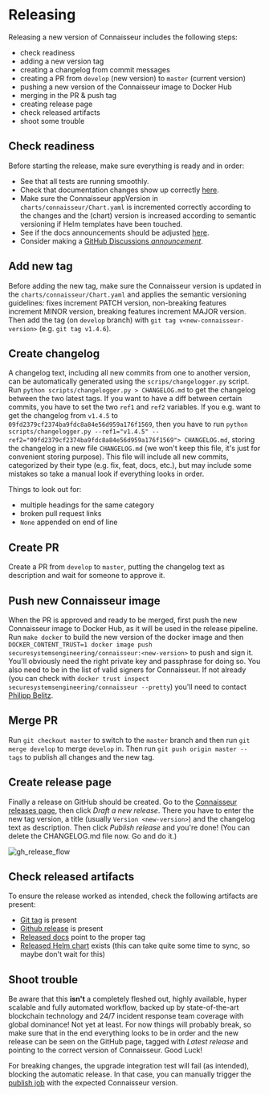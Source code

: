 # Releasing

Releasing a new version of Connaisseur includes the following steps:

- check readiness
- adding a new version tag
- creating a changelog from commit messages
- creating a PR from `develop` (new version) to `master` (current version)
- pushing a new version of the Connaisseur image to Docker Hub
- merging in the PR & push tag
- creating release page
- check released artifacts
- shoot some trouble

## Check readiness

Before starting the release, make sure everything is ready and in order:

- See that all tests are running smoothly.
- Check that documentation changes show up correctly [here](https://sse-secure-systems.github.io/connaisseur/develop/).
- Make sure the Connaisseur appVersion in `charts/connaisseur/Chart.yaml` is incremented correctly according to the changes and the (chart) version is increased according to semantic versioning if Helm templates have been touched.
- See if the docs announcements should be adjusted [here](https://github.com/sse-secure-systems/connaisseur/blob/master/docs/overrides/main.html).
- Consider making a [GitHub Discussions *announcement*](https://github.com/sse-secure-systems/connaisseur/discussions).

## Add new tag

Before adding the new tag, make sure the Connaisseur version is updated in the `charts/connaisseur/Chart.yaml` and applies the semantic versioning guidelines: fixes increment PATCH version, non-breaking features increment MINOR version, breaking features increment MAJOR version.
Then add the tag (on `develop` branch) with `git tag v<new-connaisseur-version>` (e.g. `git tag v1.4.6`).

## Create changelog

A changelog text, including all new commits from one to another version, can be automatically generated using the `scrips/changelogger.py` script.
Run `python scripts/changelogger.py > CHANGELOG.md` to get the changelog between the two latest tags.
If you want to have a diff between certain commits, you have to set the two `ref1` and `ref2` variables.
If you e.g. want to get the changelog from `v1.4.5` to `09fd2379cf2374ba9fdc8a84e56d959a176f1569`, then you have to run `python scripts/changelogger.py --ref1="v1.4.5" --ref2="09fd2379cf2374ba9fdc8a84e56d959a176f1569"> CHANGELOG.md`, storing the changelog in a new file `CHANGELOG.md` (we won't keep this file, it's just for convenient storing purpose).
This file will include all new commits, categorized by their type (e.g. fix, feat, docs, etc.), but may include some mistakes so take a manual look if everything looks in order.

Things to look out for:

- multiple headings for the same category
- broken pull request links
- `None` appended on end of line

## Create PR

Create a PR from `develop` to `master`, putting the changelog text as description and wait for someone to approve it.

## Push new Connaisseur image

When the PR is approved and ready to be merged, first push the new Connaisseur image to Docker Hub, as it will be used in the release pipeline.
Run `make docker` to build the new version of the docker image and then `DOCKER_CONTENT_TRUST=1 docker image push securesystemsengineering/connaisseur:<new-version>` to push and sign it.
You'll obviously need the right private key and passphrase for doing so.
You also need to be in the list of valid signers for Connaisseur.
If not already (you can check with `docker trust inspect securesystemsengineering/connaisseur --pretty`) you'll need to contact [Philipp Belitz](mailto:philipp.belitz@securesystems.de).

## Merge PR

Run `git checkout master` to switch to the `master` branch and then run `git merge develop` to merge `develop` in.
Then run `git push origin master --tags` to publish all changes and the new tag.

## Create release page

Finally a release on GitHub should be created.
Go to the [Connaisseur releases page](https://github.com/sse-secure-systems/connaisseur/releases), then click _Draft a new release_.
There you have to enter the new tag version, a title (usually `Version <new-version>`) and the changelog text as description.
Then click _Publish release_ and you're done!
(You can delete the CHANGELOG.md file now. Go and do it.)

![gh_release_flow](assets/gh_release.png)

## Check released artifacts

To ensure the release worked as intended, check the following artifacts are present:

- [Git tag](https://github.com/sse-secure-systems/connaisseur/tags) is present
- [Github release](https://github.com/sse-secure-systems/connaisseur/releases) is present
- [Released docs](https://sse-secure-systems.github.io/connaisseur/latest/) point to the proper tag
- [Released Helm chart](https://artifacthub.io/packages/helm/connaisseur/connaisseur/) exists (this can take quite some time to sync, so maybe don't wait for this)

## Shoot trouble

Be aware that this **isn't** a completely fleshed out, highly available, hyper scalable and fully automated workflow, backed up by state-of-the-art blockchain technology and 24/7 incident response team coverage with global dominance!
Not yet at least.
For now things will probably break, so make sure that in the end everything looks to be in order and the new release can be seen on the GitHub page, tagged with _Latest release_ and pointing to the correct version of Connaisseur.
Good Luck!

For breaking changes, the upgrade integration test will fail (as intended), blocking the automatic release.
In that case, you can manually trigger the [publish job](https://github.com/sse-secure-systems/connaisseur/actions/workflows/publish.yml) with the expected Connaisseur version.

